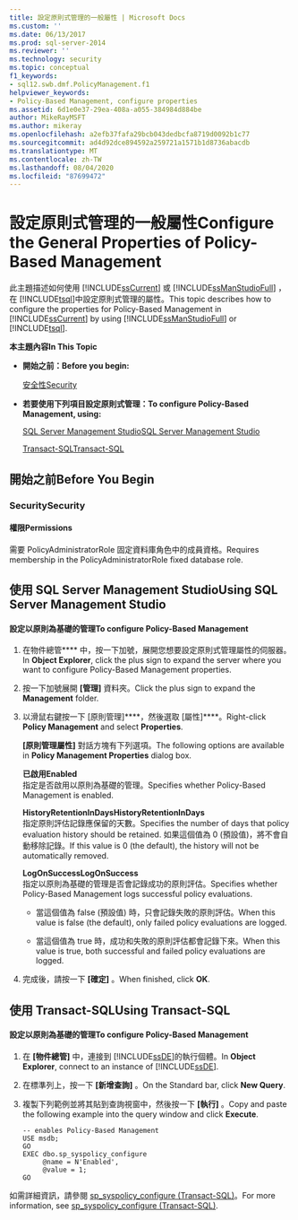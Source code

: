 ```yaml
---
title: 設定原則式管理的一般屬性 | Microsoft Docs
ms.custom: ''
ms.date: 06/13/2017
ms.prod: sql-server-2014
ms.reviewer: ''
ms.technology: security
ms.topic: conceptual
f1_keywords:
- sql12.swb.dmf.PolicyManagement.f1
helpviewer_keywords:
- Policy-Based Management, configure properties
ms.assetid: 6d1e0e37-29ea-408a-a055-384984d884be
author: MikeRayMSFT
ms.author: mikeray
ms.openlocfilehash: a2efb37fafa29bcb043dedbcfa8719d0092b1c77
ms.sourcegitcommit: ad4d92dce894592a259721a1571b1d8736abacdb
ms.translationtype: MT
ms.contentlocale: zh-TW
ms.lasthandoff: 08/04/2020
ms.locfileid: "87699472"
---
```

# <a name="configure-the-general-properties-of-policy-based-management"></a><span data-ttu-id="a2f99-102">設定原則式管理的一般屬性</span><span class="sxs-lookup"><span data-stu-id="a2f99-102">Configure the General Properties of Policy-Based Management</span></span>
  <span data-ttu-id="a2f99-103">此主題描述如何使用 [!INCLUDE[ssCurrent](../../includes/sscurrent-md.md)] 或 [!INCLUDE[ssManStudioFull](../../includes/ssmanstudiofull-md.md)] ，在 [!INCLUDE[tsql](../../includes/tsql-md.md)]中設定原則式管理的屬性。</span><span class="sxs-lookup"><span data-stu-id="a2f99-103">This topic describes how to configure the properties for Policy-Based Management in [!INCLUDE[ssCurrent](../../includes/sscurrent-md.md)] by using [!INCLUDE[ssManStudioFull](../../includes/ssmanstudiofull-md.md)] or [!INCLUDE[tsql](../../includes/tsql-md.md)].</span></span>  
  
 <span data-ttu-id="a2f99-104">**本主題內容**</span><span class="sxs-lookup"><span data-stu-id="a2f99-104">**In This Topic**</span></span>  
  
-   <span data-ttu-id="a2f99-105">**開始之前：**</span><span class="sxs-lookup"><span data-stu-id="a2f99-105">**Before you begin:**</span></span>  
  
     [<span data-ttu-id="a2f99-106">安全性</span><span class="sxs-lookup"><span data-stu-id="a2f99-106">Security</span></span>](#Security)  
  
-   <span data-ttu-id="a2f99-107">**若要使用下列項目設定原則式管理：**</span><span class="sxs-lookup"><span data-stu-id="a2f99-107">**To configure Policy-Based Management, using:**</span></span>  
  
     [<span data-ttu-id="a2f99-108">SQL Server Management Studio</span><span class="sxs-lookup"><span data-stu-id="a2f99-108">SQL Server Management Studio</span></span>](#SSMSProcedure)  
  
     [<span data-ttu-id="a2f99-109">Transact-SQL</span><span class="sxs-lookup"><span data-stu-id="a2f99-109">Transact-SQL</span></span>](#TsqlProcedure)  
  
##  <a name="before-you-begin"></a><a name="BeforeYouBegin"></a> <span data-ttu-id="a2f99-110">開始之前</span><span class="sxs-lookup"><span data-stu-id="a2f99-110">Before You Begin</span></span>  
  
###  <a name="security"></a><a name="Security"></a> <span data-ttu-id="a2f99-111">Security</span><span class="sxs-lookup"><span data-stu-id="a2f99-111">Security</span></span>  
  
####  <a name="permissions"></a><a name="Permissions"></a> <span data-ttu-id="a2f99-112">權限</span><span class="sxs-lookup"><span data-stu-id="a2f99-112">Permissions</span></span>  
 <span data-ttu-id="a2f99-113">需要 PolicyAdministratorRole 固定資料庫角色中的成員資格。</span><span class="sxs-lookup"><span data-stu-id="a2f99-113">Requires membership in the PolicyAdministratorRole fixed database role.</span></span>  
  
##  <a name="using-sql-server-management-studio"></a><a name="SSMSProcedure"></a> <span data-ttu-id="a2f99-114">使用 SQL Server Management Studio</span><span class="sxs-lookup"><span data-stu-id="a2f99-114">Using SQL Server Management Studio</span></span>  
  
#### <a name="to-configure-policy-based-management"></a><span data-ttu-id="a2f99-115">設定以原則為基礎的管理</span><span class="sxs-lookup"><span data-stu-id="a2f99-115">To configure Policy-Based Management</span></span>  
  
1.  <span data-ttu-id="a2f99-116">在物件總管\*\*\*\* 中，按一下加號，展開您想要設定原則式管理屬性的伺服器。</span><span class="sxs-lookup"><span data-stu-id="a2f99-116">In **Object Explorer**, click the plus sign to expand the server where you want to configure Policy-Based Management properties.</span></span>  
  
2.  <span data-ttu-id="a2f99-117">按一下加號展開 **[管理]** 資料夾。</span><span class="sxs-lookup"><span data-stu-id="a2f99-117">Click the plus sign to expand the **Management** folder.</span></span>  
  
3.  <span data-ttu-id="a2f99-118">以滑鼠右鍵按一下 [原則管理]\*\*\*\*，然後選取 [屬性]\*\*\*\*。</span><span class="sxs-lookup"><span data-stu-id="a2f99-118">Right-click **Policy Management** and select **Properties**.</span></span>  
  
     <span data-ttu-id="a2f99-119">**[原則管理屬性]** 對話方塊有下列選項。</span><span class="sxs-lookup"><span data-stu-id="a2f99-119">The following options are available in **Policy Management Properties** dialog box.</span></span>  
  
     <span data-ttu-id="a2f99-120">**已啟用**</span><span class="sxs-lookup"><span data-stu-id="a2f99-120">**Enabled**</span></span>  
     <span data-ttu-id="a2f99-121">指定是否啟用以原則為基礎的管理。</span><span class="sxs-lookup"><span data-stu-id="a2f99-121">Specifies whether Policy-Based Management is enabled.</span></span>  
  
     <span data-ttu-id="a2f99-122">**HistoryRetentionInDays**</span><span class="sxs-lookup"><span data-stu-id="a2f99-122">**HistoryRetentionInDays**</span></span>  
     <span data-ttu-id="a2f99-123">指定原則評估記錄應保留的天數。</span><span class="sxs-lookup"><span data-stu-id="a2f99-123">Specifies the number of days that policy evaluation history should be retained.</span></span> <span data-ttu-id="a2f99-124">如果這個值為 0 (預設值)，將不會自動移除記錄。</span><span class="sxs-lookup"><span data-stu-id="a2f99-124">If this value is 0 (the default), the history will not be automatically removed.</span></span>  
  
     <span data-ttu-id="a2f99-125">**LogOnSuccess**</span><span class="sxs-lookup"><span data-stu-id="a2f99-125">**LogOnSuccess**</span></span>  
     <span data-ttu-id="a2f99-126">指定以原則為基礎的管理是否會記錄成功的原則評估。</span><span class="sxs-lookup"><span data-stu-id="a2f99-126">Specifies whether Policy-Based Management logs successful policy evaluations.</span></span>  
  
    -   <span data-ttu-id="a2f99-127">當這個值為 false (預設值) 時，只會記錄失敗的原則評估。</span><span class="sxs-lookup"><span data-stu-id="a2f99-127">When this value is false (the default), only failed policy evaluations are logged.</span></span>  
  
    -   <span data-ttu-id="a2f99-128">當這個值為 true 時，成功和失敗的原則評估都會記錄下來。</span><span class="sxs-lookup"><span data-stu-id="a2f99-128">When this value is true, both successful and failed policy evaluations are logged.</span></span>  
  
4.  <span data-ttu-id="a2f99-129">完成後，請按一下 **[確定]** 。</span><span class="sxs-lookup"><span data-stu-id="a2f99-129">When finished, click **OK**.</span></span>  
  
##  <a name="using-transact-sql"></a><a name="TsqlProcedure"></a> <span data-ttu-id="a2f99-130">使用 Transact-SQL</span><span class="sxs-lookup"><span data-stu-id="a2f99-130">Using Transact-SQL</span></span>  
  
#### <a name="to-configure-policy-based-management"></a><span data-ttu-id="a2f99-131">設定以原則為基礎的管理</span><span class="sxs-lookup"><span data-stu-id="a2f99-131">To configure Policy-Based Management</span></span>  
  
1.  <span data-ttu-id="a2f99-132">在 **[物件總管]** 中，連接到 [!INCLUDE[ssDE](../../includes/ssde-md.md)]的執行個體。</span><span class="sxs-lookup"><span data-stu-id="a2f99-132">In **Object Explorer**, connect to an instance of [!INCLUDE[ssDE](../../includes/ssde-md.md)].</span></span>  
  
2.  <span data-ttu-id="a2f99-133">在標準列上，按一下 **[新增查詢]** 。</span><span class="sxs-lookup"><span data-stu-id="a2f99-133">On the Standard bar, click **New Query**.</span></span>  
  
3.  <span data-ttu-id="a2f99-134">複製下列範例並將其貼到查詢視窗中，然後按一下 **[執行]** 。</span><span class="sxs-lookup"><span data-stu-id="a2f99-134">Copy and paste the following example into the query window and click **Execute**.</span></span>  
  
    ```  
    -- enables Policy-Based Management   
    USE msdb;  
    GO  
    EXEC dbo.sp_syspolicy_configure   
         @name = N'Enabled',   
         @value = 1;  
    GO  
    ```  
  
 <span data-ttu-id="a2f99-135">如需詳細資訊，請參閱 [sp_syspolicy_configure &#40;Transact-SQL&#41;](/sql/relational-databases/system-stored-procedures/sp-syspolicy-configure-transact-sql)。</span><span class="sxs-lookup"><span data-stu-id="a2f99-135">For more information, see [sp_syspolicy_configure &#40;Transact-SQL&#41;](/sql/relational-databases/system-stored-procedures/sp-syspolicy-configure-transact-sql).</span></span>  
  
  
